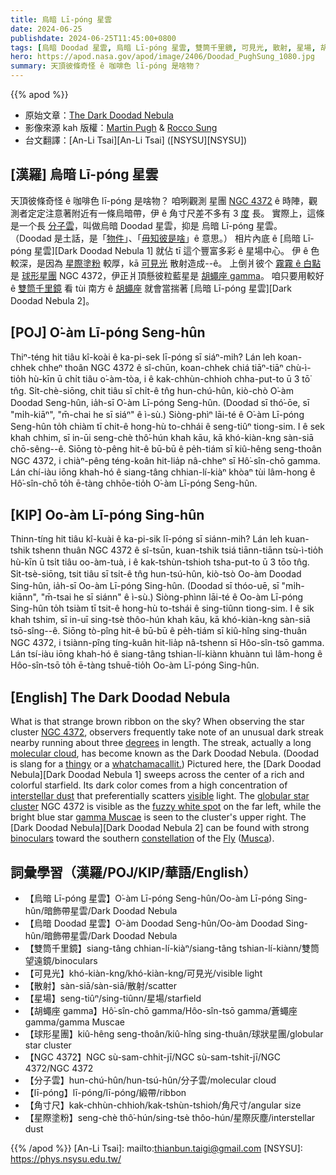 ```yaml
---
title: 烏暗 Lī-póng 星雲
date: 2024-06-25
publishdate: 2024-06-25T11:45:00+0800
tags: [烏暗 Doodad 星雲, 烏暗 Lī-póng 星雲, 雙筒千里鏡, 可見光, 散射, 星場, 胡蠅座 gamma, 球形星團, NGC 4372, 分子雲, lī-póng, 角寸尺, 星際塗粉]
hero: https://apod.nasa.gov/apod/image/2406/Doodad_PughSung_1080.jpg
summary: 天頂彼條奇怪 ê 咖啡色 lī-póng 是啥物？
---
```


{{% apod %}}

- 原始文章：[The Dark Doodad Nebula](https://apod.nasa.gov/apod/ap240625.html)
- 影像來源 kah 版權：[Martin Pugh](https://www.martinpughastrophotography.space/about) & [Rocco Sung](https://www.instagram.com/sungcs/)
- 台文翻譯：[An-Li Tsai][An-Li Tsai] ([NSYSU][NSYSU])

## [漢羅] 烏暗 Lī-póng 星雲
天頂彼條奇怪 ê 咖啡色 lī-póng 是啥物？
咱咧觀測 星團 [NGC 4372][NGC 4372] ê 時陣，觀測者定定注意著附近有一條烏暗帶，伊 ê 角寸尺差不多有 3 [度][degrees] 長。
實際上，這條是一个長 [分子雲][molecular cloud]，叫做烏暗 Doodad 星雲，抑是 烏暗 Lī-póng 星雲。
（Doodad 是土話，是「[物件][thingy]」、「[毋知彼是啥][whatchamacallit.]」ê 意思。）
相片內底 ê [烏暗 Lī-póng 星雲][Dark Doodad Nebula 1] 就佔 tī 這个豐富多彩 ê 星場中心。
伊 ê 色較深，是因為 [星際塗粉][interstellar dust] 較厚，kā [可見光][visible] 散射造成--ê。
上倒爿彼个 [霧霧 ê 白點][fuzzy white spot] 是 [球形星團][globular star cluster] NGC 4372，伊正爿頂懸彼粒藍星是 [胡蠅座 gamma][gamma Muscae]。
咱只要用較好 ê [雙筒千里鏡][binoculars] 看 tùi 南方 ê [胡蠅座][Musca] 就會當揣著 [烏暗 Lī-póng 星雲][Dark Doodad Nebula 2]。

## [POJ] O͘-àm Lī-póng Seng-hûn
Thiⁿ-téng hit tiâu kî-koài ê ka-pi-sek lī-póng sī siáⁿ-mih?
Lán leh koan-chhek chheⁿ thoân NGC 4372 ê sî-chūn, koan-chhek chiá tiāⁿ-tiāⁿ chù-ì-tio̍h hù-kīn ū chi̍t tiâu o͘-àm-tòa, i ê kak-chhùn-chhioh chha-put-to ū 3 tō͘ tn̂g.
Si̍t-chè-siōng, chit tiâu sī chi̍t-ê tn̂g hun-chú-hûn, kiò-chò O͘-àm Doodad Seng-hûn, ia̍h-sī O͘-àm Lī-póng Seng-hûn.
(Doodad sī thó͘-ōe, sī "mi̍h-kiāⁿ", "m̄-chai he sī siáⁿ" ê ì-sù.)
Siòng-phìⁿ lāi-té ê O͘-àm Lī-póng Seng-hûn to̍h chiàm tī chit-ê hong-hù to-chhái ê seng-tiûⁿ tiong-sim.
I ê sek khah chhim, sī in-ūi seng-chè thô͘-hún khah kāu, kā khó-kiàn-kng sàn-siā chō-sêng--ê.
Siōng tò-pêng hit-ê bū-bū ê pe̍h-tiám sī kiû-hêng seng-thoân NGC 4372, i chiàⁿ-pêng téng-koân hit-lia̍p nâ-chheⁿ sī Hô͘-sîn-chō gamma.
Lán chí-iàu iōng khah-hó ê siang-tâng chhian-lí-kiàⁿ khòaⁿ tùi lâm-hong ê Hô͘-sîn-chō to̍h ē-tàng chhōe-tio̍h O͘-àm Lī-póng Seng-hûn.

## [KIP] Oo-àm Lī-póng Sing-hûn
Thinn-tíng hit tiâu kî-kuài ê ka-pi-sik lī-póng sī siánn-mih?
Lán leh kuan-tshik tshenn thuân NGC 4372 ê sî-tsūn, kuan-tshik tsiá tiānn-tiānn tsù-ì-tio̍h hù-kīn ū tsi̍t tiâu oo-àm-tuà, i ê kak-tshùn-tshioh tsha-put-to ū 3 tōo tn̂g.
Si̍t-tsè-siōng, tsit tiâu sī tsi̍t-ê tn̂g hun-tsú-hûn, kiò-tsò Oo-àm Doodad Sing-hûn, ia̍h-sī Oo-àm Lī-póng Sing-hûn.
(Doodad sī thóo-uē, sī "mi̍h-kiānn", "m̄-tsai he sī siánn" ê ì-sù.)
Siòng-phìnn lāi-té ê Oo-àm Lī-póng Sing-hûn to̍h tsiàm tī tsit-ê hong-hù to-tshái ê sing-tiûnn tiong-sim.
I ê sik khah tshim, sī in-uī sing-tsè thôo-hún khah kāu, kā khó-kiàn-kng sàn-siā tsō-sîng--ê.
Siōng tò-pîng hit-ê bū-bū ê pe̍h-tiám sī kiû-hîng sing-thuân NGC 4372, i tsiànn-pîng tíng-kuân hit-lia̍p nâ-tshenn sī Hôo-sîn-tsō gamma.
Lán tsí-iàu iōng khah-hó ê siang-tâng tshian-lí-kiànn khuànn tuì lâm-hong ê Hôo-sîn-tsō to̍h ē-tàng tshuē-tio̍h Oo-àm Lī-póng Sing-hûn.

## [English] The Dark Doodad Nebula
What is that strange brown ribbon on the sky?
When observing the star cluster [NGC 4372][NGC 4372], observers frequently take note of an unusual dark streak nearby running about three [degrees][degrees] in length.
The streak, actually a long [molecular cloud][molecular cloud], has become known as the Dark Doodad Nebula.
(Doodad is slang for a [thingy][thingy] or a [whatchamacallit.][whatchamacallit.])
Pictured here, the [Dark Doodad Nebula][Dark Doodad Nebula 1] sweeps across the center of a rich and colorful starfield.
Its dark color comes from a high concentration of [interstellar dust][interstellar dust] that preferentially scatters [visible][visible] light.
The [globular star cluster][globular star cluster] NGC 4372 is visible as the [fuzzy white spot][fuzzy white spot] on the far left, while the bright blue star [gamma Muscae][gamma Muscae] is seen to the cluster's upper right.
The [Dark Doodad Nebula][Dark Doodad Nebula 2] can be found with strong [binoculars][binoculars] toward the southern [constellation][constellation] of the [Fly][Fly] ([Musca][Musca]).

## 詞彙學習（漢羅/POJ/KIP/華語/English）
- 【烏暗 Lī-póng 星雲】O͘-àm Lī-póng Seng-hûn/Oo-àm Lī-póng Sing-hûn/暗飾帶星雲/Dark Doodad Nebula
- 【烏暗 Doodad 星雲】O͘-àm Doodad Seng-hûn/Oo-àm Doodad Sing-hûn/暗飾帶星雲/Dark Doodad Nebula
- 【雙筒千里鏡】siang-tâng chhian-lí-kiàⁿ/siang-tâng tshian-lí-kiànn/雙筒望遠鏡/binoculars
- 【可見光】khó-kiàn-kng/khó-kiàn-kng/可見光/visible light
- 【散射】sàn-siā/sàn-siā/散射/scatter
- 【星場】seng-tiûⁿ/sing-tiûnn/星場/starfield
- 【胡蠅座 gamma】Hô͘-sîn-chō gamma/Hôo-sîn-tsō gamma/蒼蠅座 gamma/gamma Muscae
- 【球形星團】kiû-hêng seng-thoân/kiû-hîng sing-thuân/球狀星團/globular star cluster
- 【NGC 4372】NGC sù-sam-chhit-jī/NGC sù-sam-tshit-jī/NGC 4372/NGC 4372
- 【分子雲】hun-chú-hûn/hun-tsú-hûn/分子雲/molecular cloud
- 【lī-póng】lī-póng/lī-póng/緞帶/ribbon
- 【角寸尺】kak-chhùn-chhioh/kak-tshùn-tshioh/角尺寸/angular size
- 【星際塗粉】seng-chè thô͘-hún/sing-tsè thôo-hún/星際灰塵/interstellar dust

{{% /apod %}}
[An-Li Tsai]: mailto:thianbun.taigi@gmail.com
[NSYSU]: https://phys.nsysu.edu.tw/

[copyright]: https://apod.nasa.gov/apod/fap/lib/about_apod.html#srapply
[License3]: https://creativecommons.org/licenses/by/3.0/
[License2]:https://creativecommons.org/licenses/by-nc-nd/2.0/

[NGC 4372]:https://en.wikipedia.org/wiki/NGC_4372
[degrees]:https://www.mathsisfun.com/geometry/degrees.html
[molecular cloud]:https://apod.nasa.gov/apod/ap230129.html
[thingy]:https://en.wikipedia.org/wiki/Thingy
[whatchamacallit.]:https://en.wikipedia.org/wiki/Whatchamacallit
[Dark Doodad Nebula]:https://skyandtelescope.org/online-gallery/dark-doodad-nebula/
[interstellar dust]:https://astronomy.swin.edu.au/cosmos/d/Dust+Grain
[visible]:https://science.nasa.gov/ems/09_visiblelight/
[globular star cluster]:https://science.nasa.gov/resource/globular-clusters-stellar-pockets/
[fuzzy white spot]:https://i1.pickpik.com/photos/957/342/365/cat-kitten-puppy-fluffy-preview.jpg
[gamma Muscae]:https://en.wikipedia.org/wiki/Gamma_Muscae
[Dark Doodad Nebula]:https://en.wikipedia.org/wiki/Dark_Doodad_Nebula
[binoculars]:https://www.explainthatstuff.com/binoculars.html
[constellation]:https://spaceplace.nasa.gov/constellations/
[Fly]:https://en.wikipedia.org/wiki/Fly#/media/File:Fossil_insect_Diptera,_Brachycera_in_Baltic_amber._Age_50_Mill._years_(the_Lower_Eocene).jpg
[Musca]:https://en.wikipedia.org/wiki/Musca
